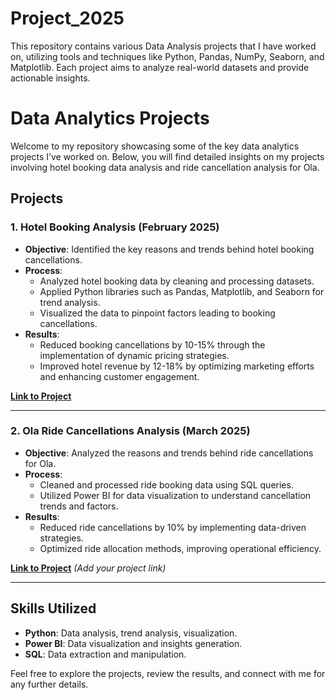 # Project_2025
 This repository contains various Data Analysis projects that I have worked on, utilizing tools and techniques like Python, Pandas, NumPy, Seaborn, and Matplotlib. Each project aims to analyze real-world datasets and provide actionable insights.
# Data Analytics Projects

Welcome to my repository showcasing some of the key data analytics projects I’ve worked on. Below, you will find detailed insights on my projects involving hotel booking data analysis and ride cancellation analysis for Ola.

## Projects

### 1. **Hotel Booking Analysis** (February 2025)
- **Objective**: Identified the key reasons and trends behind hotel booking cancellations.
- **Process**: 
  - Analyzed hotel booking data by cleaning and processing datasets.
  - Applied Python libraries such as Pandas, Matplotlib, and Seaborn for trend analysis.
  - Visualized the data to pinpoint factors leading to booking cancellations.
- **Results**:
  - Reduced booking cancellations by 10-15% through the implementation of dynamic pricing strategies.
  - Improved hotel revenue by 12-18% by optimizing marketing efforts and enhancing customer engagement.
  
[**Link to Project**](https://github.com/AmitKumarJha-ds/Project_2025/tree/main/Ola%20Power%20BI)

---

### 2. **Ola Ride Cancellations Analysis** (March 2025)
- **Objective**: Analyzed the reasons and trends behind ride cancellations for Ola.
- **Process**: 
  - Cleaned and processed ride booking data using SQL queries.
  - Utilized Power BI for data visualization to understand cancellation trends and factors.
- **Results**:
  - Reduced ride cancellations by 10% by implementing data-driven strategies.
  - Optimized ride allocation methods, improving operational efficiency.
  
[**Link to Project**](#) *(Add your project link)*

---

## Skills Utilized
- **Python**: Data analysis, trend analysis, visualization.
- **Power BI**: Data visualization and insights generation.
- **SQL**: Data extraction and manipulation.

Feel free to explore the projects, review the results, and connect with me for any further details.
